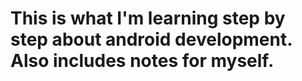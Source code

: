 # This is what I'm learning step by step about android development. Also includes notes for myself.

